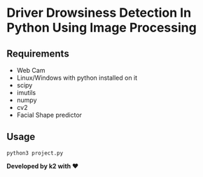 
# Driver Drowsiness Detection In Python Using Image Processing

## Requirements
* Web Cam
* Linux/Windows with python installed on it
* scipy
* imutils
* numpy
* cv2
* Facial Shape predictor

## Usage
`python3 project.py`




**Developed by k2 with ❤️**

